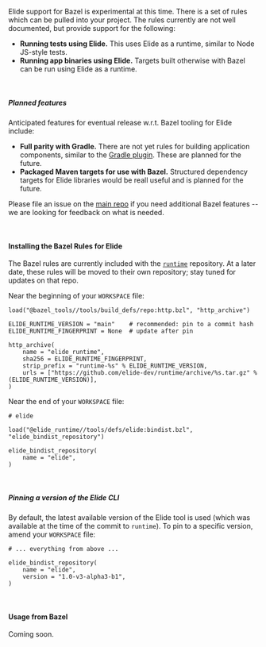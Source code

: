 
Elide support for Bazel is experimental at this time. There is a set of rules which can be pulled into your project. The
rules currently are not well documented, but provide support for the following:

- **Running tests using Elide.** This uses Elide as a runtime, similar to Node JS-style tests.
- **Running app binaries using Elide.** Targets built otherwise with Bazel can be run using Elide as a runtime.

<br />

##### Planned features

Anticipated features for eventual release w.r.t. Bazel tooling for Elide include:

- **Full parity with Gradle.** There are not yet rules for building application components, similar to the
  [Gradle plugin](/tools/gradle). These are planned for the future.
- **Packaged Maven targets for use with Bazel.** Structured dependency targets for Elide libraries would be reall
  useful and is planned for the future.

Please file an issue on the [main repo](https://github.com/elide-dev/elide) if you need additional Bazel features -- we
are looking for feedback on what is needed.

<br />

<a id="install"></a>

#### Installing the Bazel Rules for Elide

The Bazel rules are currently included with the [`runtime`](https://github.com/elide-dev/runtime) repository. At a later
date, these rules will be moved to their own repository; stay tuned for updates on that repo.

Near the beginning of your `WORKSPACE` file:
```starlark
load("@bazel_tools//tools/build_defs/repo:http.bzl", "http_archive")

ELIDE_RUNTIME_VERSION = "main"    # recommended: pin to a commit hash
ELIDE_RUNTIME_FINGERPRINT = None  # update after pin

http_archive(
    name = "elide_runtime",
    sha256 = ELIDE_RUNTIME_FINGERPRINT,
    strip_prefix = "runtime-%s" % ELIDE_RUNTIME_VERSION,
    urls = ["https://github.com/elide-dev/runtime/archive/%s.tar.gz" % (ELIDE_RUNTIME_VERSION)],
)
```

Near the end of your `WORKSPACE` file:
```starlark
# elide

load("@elide_runtime//tools/defs/elide:bindist.bzl", "elide_bindist_repository")

elide_bindist_repository(
    name = "elide",
)
```

<br />

##### Pinning a version of the Elide CLI

By default, the latest available version of the Elide tool is used (which was available at the time of the commit to
`runtime`). To pin to a specific version, amend your `WORKSPACE` file:

```starlark
# ... everything from above ...

elide_bindist_repository(
    name = "elide",
    version = "1.0-v3-alpha3-b1",
)
```

<br />

<a id="usage"></a>

#### Usage from Bazel

Coming soon.
